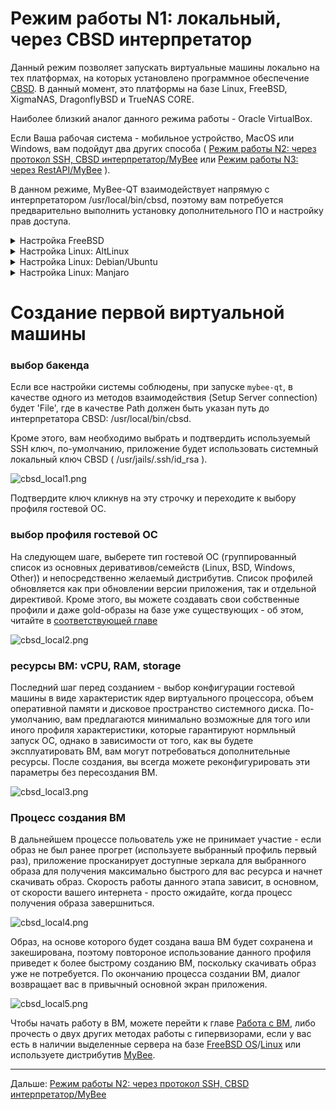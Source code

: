 # Режим работы N1: локальный, через CBSD интерпретатор

Данный режим позволяет запускать виртуальные машины локально на тех платформах, на которых установлено программное обеспечение [CBSD](https://github.com/cbsd/cbsd). В данный момент, это платформы на базе Linux, FreeBSD, XigmaNAS, DragonflyBSD и TrueNAS CORE.

Наиболее близкий аналог данного режима работы - Oracle VirtualBox.

Если Ваша рабочая система - мобильное устройство, MacOS или Windows, вам подойдут два других способа ( [Режим работы N2: через протокол SSH, CBSD интерпретатор/MyBee](myb-qt-cbsd-ssh.md) или [Режим работы N3: через RestAPI/MyBee](myb-qt-api.md) ).

В данном режиме, MyBee-QT взаимодействует напрямую с интерпретатором /usr/local/bin/cbsd, поэтому вам потребуется предварительно выполнить установку дополнительного ПО и настройку прав доступа.

<details>
  <summary>Настройка FreeBSD</summary>

1) В вашей системе должен быть установлен пакет CBSD и соответствующие зависимости:

```
pkg install -y cbsd
/usr/local/cbsd/sudoexec/initenv /usr/local/cbsd/share/initenv.conf default_vs=1
```

2) Ининциализация CBSD:
```
/usr/local/cbsd/sudoexec/initenv /usr/local/cbsd/share/initenv.conf default_vs=1
```

3) Пользователь, от которого вы запускаете приложение, должен входить в группу 'cbsd'.
```
pw group mod cbsd -m xuser
```
, где `xuser` - login вашего пользователя.

Перезайдите в систему, чтобы применить изменение.

3) У вашего пользователя должны быть полномочия на запуск интерпретатора /usr/local/bin/cbsd от пользователя 'root' через конфигурацию sudo.

Для этого, создайте файл */usr/local/etc/sudoers.d/20_cbsd* со следующим содержимым:
```
Defaults     env_keep += "workdir DIALOG NOCOLOR CBSD_RNODE"
Cmnd_Alias   MYB_CBSD_CMD = /usr/local/bin/cbsd
xuser        ALL=(ALL) NOPASSWD:SETENV: MYB_CBSD_CMD
```
, где `xuser` - login вашего пользователя.

:bangbang: | :Внимание: Данная настройка дает пользователю 'xuser' полномочия 'root' на хостовой системе через /usr/local/bin интерпретатор!
:---: | :---

установите корректные права доступа на файл:

```
chmod 0400 /usr/local/etc/sudoers.d/20_cbsd
```

4) Убедитесь, что интерпретатор /usr/local/bin/cbsd доступен для вашего пользователя как без sudo, так и через `sudo` без ввода пароля:
```
cbsd version
sudo cbsd version
```

Если все в порядке, приложение готово к использованию.

</details>

<details>
  <summary>Настройка Linux: AltLinux</summary>

> Все действия выполняются от привелигированного пользователя `root` (либо используйте sudo) 

1) Добавьте пользователя `cbsd`:
```
useradd cbsd
```
2) Установка зависимостей:
```
apt-get install -y sudo bridge-utils edk2-ovmf psmisc make pax rsync sharutils libssh2 libelf libbsd qemu-system-x86 tmux dialog sqlite3 curl libcurl xorriso binutils coreutils nftables
```

3) Получение и инициализация `CBSD` (CBSD на Linux носит эксперементальный характер и временно распространяется в виде тарбола):
```
[ ! -d /usr/local/bin ] && mkdir -p /usr/local/bin
cd /usr/local
wget https://convectix.com/DL/cbsd.tgz
tar xfz cbsd.tgz
rm -f cbsd.tgz
mv /usr/local/cbsd/bin/cbsd /usr/local/bin/cbsd
/usr/local/cbsd/sudoexec/initenv /usr/local/cbsd/share/initenv.conf default_vs=1
```

4) Пользователь, от которого вы запускаете приложение, должен входить в группу 'cbsd'.
```
usermod -a -G cbsd xuser
```
, где `xuser` - login вашего пользователя.

Перезайдите в систему, чтобы применить изменение.

5) У вашего пользователя должны быть полномочия на запуск интерпретатора /usr/local/bin/cbsd от пользователя 'root' через конфигурацию sudo.
Для этого, создайте файл */etc/sudoers.d/20_cbsd* с содержимым:
```
Defaults     env_keep += "workdir DIALOG NOCOLOR CBSD_RNODE"
Cmnd_Alias   MYB_CBSD_CMD = /usr/local/bin/cbsd
xuser        ALL=(ALL) NOPASSWD:SETENV: MYB_CBSD_CMD
```
, где `xuser` - login вашего пользователя.

:bangbang: | :Внимание: Данная настройка дает пользователю 'xuser' полномочия 'root' на хостовой системе через /usr/local/bin интерпретатор!
:---: | :---

Установите корректные права доступа на файл:

```
chmod 0400 /etc/sudoers.d/20_cbsd
```

6) убедитесь, что интерпретатор /usr/local/bin/cbsd доступен для вашего пользователя как без sudo, так и через `sudo` без ввода пароля:
```
cbsd version
sudo cbsd version
```

Если все в порядке, приложение готово к использованию.

</details>

<details>
  <summary>Настройка Linux: Debian/Ubuntu</summary>

> Все действия выполняются от привелигированного пользователя `root` (либо используйте sudo) 

1) Добавьте пользователя `cbsd`:
```
useradd cbsd
```
2) Установка зависимостей:
```
apt install -y sudo uuid-runtime bridge-utils net-tools ovmf psmisc make pax rsync sharutils libssh2-1 libelf1 libbsd0 qemu-system-x86 tmux dialog sqlite3 curl libcurl4 xorriso nftables coreutils binutils
```

3) Получение и инициализация `CBSD` (CBSD на Linux носит эксперементальный характер и временно распространяется в виде тарбола):
```
[ ! -d /usr/local/bin ] && mkdir -p /usr/local/bin
cd /usr/local
wget https://convectix.com/DL/cbsd.tgz
tar xfz cbsd.tgz
rm -f cbsd.tgz
mv /usr/local/cbsd/bin/cbsd /usr/local/bin/cbsd
/usr/local/cbsd/sudoexec/initenv /usr/local/cbsd/share/initenv.conf default_vs=1
```

4) Пользователь, от которого вы запускаете приложение, должен входить в группу 'cbsd'.
```
usermod -a -G cbsd xuser
```
, где `xuser` - login вашего пользователя.

Перезайдите в систему, чтобы применить изменение.

5) У вашего пользователя должны быть полномочия на запуск интерпретатора /usr/local/bin/cbsd от пользователя 'root' через конфигурацию sudo.
Для этого, создайте файл */etc/sudoers.d/20_cbsd* с содержимым:
```
Defaults     env_keep += "workdir DIALOG NOCOLOR CBSD_RNODE"
Cmnd_Alias   MYB_CBSD_CMD = /usr/local/bin/cbsd
xuser        ALL=(ALL) NOPASSWD:SETENV: MYB_CBSD_CMD
```
, где `xuser` - login вашего пользователя.

:bangbang: | :Внимание: Данная настройка дает пользователю 'xuser' полномочия 'root' на хостовой системе через /usr/local/bin интерпретатор!
:---: | :---

Установите корректные права доступа на файл:

```
chmod 0400 /etc/sudoers.d/20_cbsd
```

6) убедитесь, что интерпретатор /usr/local/bin/cbsd доступен для вашего пользователя как без sudo, так и через `sudo` без ввода пароля:
```
cbsd version
sudo cbsd version
```

Если все в порядке, приложение готово к использованию.

</details>

<details>
  <summary>Настройка Linux: Manjaro</summary>

> Все действия выполняются от привелигированного пользователя `root` (либо используйте sudo) 

1) Добавьте пользователя `cbsd`:
```
useradd cbsd
```
2) Установка зависимостей:
```
apt-get install -y sudo bridge-utils edk2-ovmf psmisc make pax rsync sharutils libssh2 libelf libbsd qemu-system-x86 tmux dialog sqlite3 curl libcurl xorriso binutils coreutils nftables
```

3) Получение и инициализация `CBSD` (CBSD на Linux носит эксперементальный характер и временно распространяется в виде тарбола):
```
[ ! -d /usr/local/bin ] && mkdir -p /usr/local/bin
cd /usr/local
wget https://convectix.com/DL/cbsd.tgz
tar xfz cbsd.tgz
rm -f cbsd.tgz
mv /usr/local/cbsd/bin/cbsd /usr/local/bin/cbsd
/usr/local/cbsd/sudoexec/initenv /usr/local/cbsd/share/initenv.conf default_vs=1
```

4) Пользователь, от которого вы запускаете приложение, должен входить в группу 'cbsd'.
```
usermod -a -G cbsd xuser
```
, где `xuser` - login вашего пользователя.

Перезайдите в систему, чтобы применить изменение.

5) У вашего пользователя должны быть полномочия на запуск интерпретатора /usr/local/bin/cbsd от пользователя 'root' через конфигурацию sudo.
Для этого, создайте файл */etc/sudoers.d/20_cbsd* с содержимым:
```
Defaults     env_keep += "workdir DIALOG NOCOLOR CBSD_RNODE"
Cmnd_Alias   MYB_CBSD_CMD = /usr/local/bin/cbsd
xuser        ALL=(ALL) NOPASSWD:SETENV: MYB_CBSD_CMD
```
, где `xuser` - login вашего пользователя.

:bangbang: | :Внимание: Данная настройка дает пользователю 'xuser' полномочия 'root' на хостовой системе через /usr/local/bin интерпретатор!
:---: | :---

Установите корректные права доступа на файл:

```
chmod 0400 /etc/sudoers.d/20_cbsd
```

6) убедитесь, что интерпретатор /usr/local/bin/cbsd доступен для вашего пользователя как без sudo, так и через `sudo` без ввода пароля:
```
cbsd version
sudo cbsd version
```

Если все в порядке, приложение готово к использованию.

</details>


# Создание первой виртуальной машины

### выбор бакенда

Если все настройки системы соблюдены, при запуске `mybee-qt`, в качестве одного из методов взаимодействия (Setup Server connection) будет 'File', где в качестве Path должен быть указан путь до интерпретатора CBSD: /usr/local/bin/cbsd.

Кроме этого, вам необходимо выбрать и подтвердить используемый SSH ключ, по-умолчанию, приложение будет использовать системный локальный ключ CBSD ( /usr/jails/.ssh/id_rsa ).

![cbsd_local1.png](/docs/images/cbsd_local1.png)

Подтвердите ключ кликнув на эту строчку и переходите к выбору профиля гостевой ОС.

### выбор профиля гостевой ОС

На следующем шаге, выберете тип гостевой ОС (группированный список из основных деривативов/семейств (Linux, BSD, Windows, Other)) и непосредственно желаемый дистрибутив.
Список профилей обновляется как при обновлении версии приложения, так и отдельной директивой. Кроме этого, вы можете создавать свои собственные профили и даже gold-образы на базе уже существующих - об этом, читайте в [соответствующей главе](profiles.md)

![cbsd_local2.png](/docs/images/cbsd_local2.png)

### ресурсы ВМ: vCPU, RAM, storage

Последний шаг перед созданием - выбор конфигурации гостевой машины в виде характеристик ядер виртуального процессора, объем оперативной памяти и дисковое пространство системного диска.
По-умолчанию, вам предлагаются минимально возможные для того или иного профиля характеристики, которые гарантируют нормльный запуск ОС, однако в зависимости от того, как вы будете эксплуатировать ВМ,
вам могут потребоваться дополнительные ресурсы. После создания, вы всегда можете реконфигурировать эти параметры без пересоздания ВМ.

![cbsd_local3.png](/docs/images/cbsd_local3.png)

### Процесс создания ВМ

В дальнейшем процессе польователь уже не принимает участие  - если образ не был ранее прогрет (используете выбранный профиль первый раз), приложение просканирует доступные зеркала для выбранного образа для получения максимально быстрого для
вас ресурса и начнет скачивать образ. Скорость работы данного этапа зависит, в основном, от скорости вашего интернета - просто ожидайте, когда процесс получения образа завершниться.

![cbsd_local4.png](/docs/images/cbsd_local4.png)

Образ, на основе которого будет создана ваша ВМ будет сохранена и закеширована, поэтому повтороное использование данного профиля приведет к более быстрому созданию ВМ, поскольку скачивать образ уже не потребуется.
По окончанию процесса создании ВМ, диалог возвращает вас в привычный основной экран приложения.

![cbsd_local5.png](/docs/images/cbsd_local5.png)


Чтобы начать работу в ВМ, можете перейти к главе [Работа с ВМ](myb-qt-vm.md), либо прочесть о двух других методах работы с гипервизорами, если у вас есть в наличии выделенные сервера на базе [FreeBSD OS](https://www.freebsd.org/)/[Linux](https://kernel.org/) или используете дистрибутив [MyBee](https://myb.convectix.com).


---

Дальше: [Режим работы N2: через протокол SSH, CBSD интерпретатор/MyBee](myb-qt-cbsd-ssh.md)

